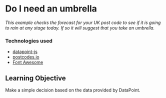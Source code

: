 # Do I need an umbrella

_This example checks the forecast for your UK post code to see if it is going
to rain at any stage today. If so it will suggest that you take an umbrella._

### Technologies used
 * [datapoint-js](https://github.com/jacobtomlinson/datapoint-js)
 * [postcodes.io](http://postcodes.io/)
 * [Font Awesome](https://fortawesome.github.io/Font-Awesome/)

## Learning Objective

Make a simple decision based on the data provided by DataPoint.
